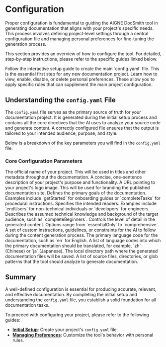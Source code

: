 # Configuration

Proper configuration is fundamental to guiding the AIGNE DocSmith tool in generating documentation that aligns with your project's specific needs. This process involves defining project-level settings through a central configuration file and managing personal preferences for fine-tuning the generation process.

This section provides an overview of how to configure the tool. For detailed, step-by-step instructions, please refer to the specific guides linked below.

<x-cards data-columns="2">
  <x-card data-title="Initial Setup" data-icon="lucide:settings-2" data-href="/configuration/initial-setup">
    Follow the interactive setup guide to create the main `config.yaml` file. This is the essential first step for any new documentation project.
  </x-card>
  <x-card data-title="Managing Preferences" data-icon="lucide:user-cog" data-href="/configuration/managing-preferences">
    Learn how to view, enable, disable, or delete personal preferences. These allow you to apply specific rules that can supplement the main project configuration.
  </x-card>
</x-cards>

## Understanding the `config.yaml` File

The `config.yaml` file serves as the primary source of truth for your documentation project. It is generated during the initial setup process and contains all the core directives that the AI uses to analyze your source code and generate content. A correctly configured file ensures that the output is tailored to your intended audience, purpose, and style.

Below is a breakdown of the key parameters you will find in the `config.yaml` file.

### Core Configuration Parameters

<x-field-group>
  <x-field data-name="projectName" data-type="string" data-required="true">
    <x-field-desc markdown>The official name of your project. This will be used in titles and other metadata throughout the documentation.</x-field-desc>
  </x-field>
  <x-field data-name="projectDesc" data-type="string" data-required="true">
    <x-field-desc markdown>A concise, one-sentence description of your project's purpose and functionality.</x-field-desc>
  </x-field>
  <x-field data-name="projectLogo" data-type="string" data-required="false">
    <x-field-desc markdown>A URL pointing to your project's logo image. This will be used for branding the published documentation site.</x-field-desc>
  </x-field>
  <x-field data-name="documentPurpose" data-type="array" data-required="true">
    <x-field-desc markdown>Defines the primary goals of the documentation. Examples include `getStarted` for onboarding guides or `completeTasks` for procedural instructions.</x-field-desc>
  </x-field>
  <x-field data-name="targetAudienceTypes" data-type="array" data-required="true">
    <x-field-desc markdown>Specifies the intended readers. Examples include `endUsers` for non-technical individuals or `developers` for engineers.</x-field-desc>
  </x-field>
  <x-field data-name="readerKnowledgeLevel" data-type="string" data-required="true">
    <x-field-desc markdown>Describes the assumed technical knowledge and background of the target audience, such as `completeBeginners`.</x-field-desc>
  </x-field>
  <x-field data-name="documentationDepth" data-type="string" data-required="true">
    <x-field-desc markdown>Controls the level of detail in the generated content. Options range from `essentialOnly` to `comprehensive`.</x-field-desc>
  </x-field>
  <x-field data-name="rules" data-type="string" data-required="false">
    <x-field-desc markdown>A set of custom instructions, guidelines, or constraints for the AI to follow during the content generation process.</x-field-desc>
  </x-field>
  <x-field data-name="locale" data-type="string" data-required="true">
    <x-field-desc markdown>The primary language code for the documentation, such as `en` for English.</x-field-desc>
  </x-field>
  <x-field data-name="translateLanguages" data-type="array" data-required="false">
    <x-field-desc markdown>A list of language codes into which the primary documentation should be translated, for example, `zh` (Chinese) or `ja` (Japanese).</x-field-desc>
  </x-field>
  <x-field data-name="docsDir" data-type="string" data-required="true">
    <x-field-desc markdown>The local directory path where the generated documentation files will be saved.</x-field-desc>
  </x-field>
  <x-field data-name="sourcesPath" data-type="array" data-required="true">
    <x-field-desc markdown>A list of source files, directories, or glob patterns that the tool should analyze to generate documentation.</x-field-desc>
  </x-field>
</x-field-group>

## Summary

A well-defined configuration is essential for producing accurate, relevant, and effective documentation. By completing the initial setup and understanding the `config.yaml` file, you establish a solid foundation for all documentation tasks.

To proceed with configuring your project, please refer to the following guides:
*   **[Initial Setup](./configuration-initial-setup.md)**: Create your project's `config.yaml` file.
*   **[Managing Preferences](./configuration-managing-preferences.md)**: Customize the tool's behavior with personal rules.